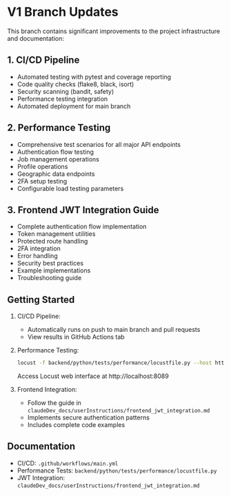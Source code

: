 # V1 Branch Updates

This branch contains significant improvements to the project infrastructure and documentation:

## 1. CI/CD Pipeline
- Automated testing with pytest and coverage reporting
- Code quality checks (flake8, black, isort)
- Security scanning (bandit, safety)
- Performance testing integration
- Automated deployment for main branch

## 2. Performance Testing
- Comprehensive test scenarios for all major API endpoints
- Authentication flow testing
- Job management operations
- Profile operations
- Geographic data endpoints
- 2FA setup testing
- Configurable load testing parameters

## 3. Frontend JWT Integration Guide
- Complete authentication flow implementation
- Token management utilities
- Protected route handling
- 2FA integration
- Error handling
- Security best practices
- Example implementations
- Troubleshooting guide

## Getting Started

1. CI/CD Pipeline:
   - Automatically runs on push to main branch and pull requests
   - View results in GitHub Actions tab

2. Performance Testing:
   ```bash
   locust -f backend/python/tests/performance/locustfile.py --host http://localhost:10000
   ```
   Access Locust web interface at http://localhost:8089

3. Frontend Integration:
   - Follow the guide in `claudeDev_docs/userInstructions/frontend_jwt_integration.md`
   - Implements secure authentication patterns
   - Includes complete code examples

## Documentation
- CI/CD: `.github/workflows/main.yml`
- Performance Tests: `backend/python/tests/performance/locustfile.py`
- JWT Integration: `claudeDev_docs/userInstructions/frontend_jwt_integration.md`
